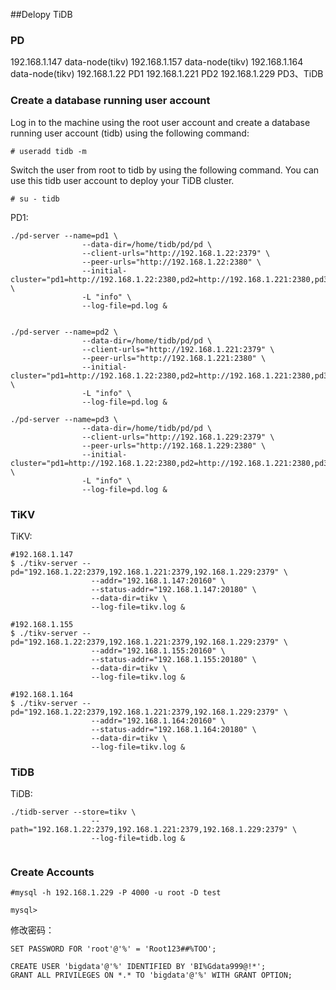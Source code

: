 
##Delopy TiDB


### PD

192.168.1.147		data-node(tikv)
192.168.1.157		data-node(tikv)
192.168.1.164		data-node(tikv)
192.168.1.22		PD1
192.168.1.221		PD2
192.168.1.229		PD3、TiDB

### Create a database running user account

Log in to the machine using the root user account and create a database running user account (tidb) using the following command:

```
# useradd tidb -m
```

Switch the user from root to tidb by using the following command. You can use this tidb user account to deploy your TiDB cluster.

```
# su - tidb
```

PD1:
```
./pd-server --name=pd1 \
                --data-dir=/home/tidb/pd/pd \
                --client-urls="http://192.168.1.22:2379" \
                --peer-urls="http://192.168.1.22:2380" \
                --initial-cluster="pd1=http://192.168.1.22:2380,pd2=http://192.168.1.221:2380,pd3=http://192.168.1.229:2380" \
                -L "info" \
                --log-file=pd.log &
				
				
./pd-server --name=pd2 \
                --data-dir=/home/tidb/pd/pd \
                --client-urls="http://192.168.1.221:2379" \
                --peer-urls="http://192.168.1.221:2380" \
                --initial-cluster="pd1=http://192.168.1.22:2380,pd2=http://192.168.1.221:2380,pd3=http://192.168.1.229:2380" \
                -L "info" \
                --log-file=pd.log &
				
./pd-server --name=pd3 \
                --data-dir=/home/tidb/pd/pd \
                --client-urls="http://192.168.1.229:2379" \
                --peer-urls="http://192.168.1.229:2380" \
                --initial-cluster="pd1=http://192.168.1.22:2380,pd2=http://192.168.1.221:2380,pd3=http://192.168.1.229:2380" \
                -L "info" \
                --log-file=pd.log &
```



### TiKV

TiKV:

```
#192.168.1.147
$ ./tikv-server --pd="192.168.1.22:2379,192.168.1.221:2379,192.168.1.229:2379" \
                  --addr="192.168.1.147:20160" \
                  --status-addr="192.168.1.147:20180" \
                  --data-dir=tikv \
                  --log-file=tikv.log &

#192.168.1.155
$ ./tikv-server --pd="192.168.1.22:2379,192.168.1.221:2379,192.168.1.229:2379" \
                  --addr="192.168.1.155:20160" \
                  --status-addr="192.168.1.155:20180" \
                  --data-dir=tikv \
                  --log-file=tikv.log &

#192.168.1.164
$ ./tikv-server --pd="192.168.1.22:2379,192.168.1.221:2379,192.168.1.229:2379" \
                  --addr="192.168.1.164:20160" \
                  --status-addr="192.168.1.164:20180" \
                  --data-dir=tikv \
                  --log-file=tikv.log &
```			  
			
			
### TiDB

TiDB:

```
./tidb-server --store=tikv \
                  --path="192.168.1.22:2379,192.168.1.221:2379,192.168.1.229:2379" \
                  --log-file=tidb.log &
                 
```


### Create Accounts

```
#mysql -h 192.168.1.229 -P 4000 -u root -D test

mysql>

```

修改密码：

```
SET PASSWORD FOR 'root'@'%' = 'Root123##%TOO';

CREATE USER 'bigdata'@'%' IDENTIFIED BY 'BI%Gdata999@!*';
GRANT ALL PRIVILEGES ON *.* TO 'bigdata'@'%' WITH GRANT OPTION;
```


